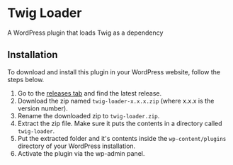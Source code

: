 # Twig Loader
A WordPress plugin that loads Twig as a dependency

## Installation

To download and install this plugin in your WordPress website, follow the steps below.

1. Go to the [releases tab](https://github.com/level-level/outland/releases) and find the latest release.
2. Download the zip named `twig-loader-x.x.x.zip` (where x.x.x is the version number).
3. Rename the downloaded zip to `twig-loader.zip`.
4. Extract the zip file. Make sure it puts the contents in a directory called `twig-loader`.
5. Put the extracted folder and it's contents inside the `wp-content/plugins` directory of your WordPress installation.
6. Activate the plugin via the wp-admin panel.